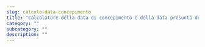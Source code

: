 ```yaml
---
slug: calcolo-data-concepimento
title: "Calcolatore della data di concepimento e della data presunta del parto"
category: ""
subcategory: ""
description: ""
---
```


